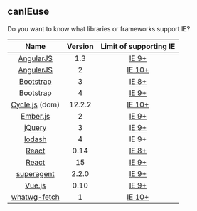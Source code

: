 ## canIEuse

Do you want to know what libraries or frameworks support IE?

| Name | Version | Limit of supporting IE |
|:---:|:---:|:---:|
| [AngularJS](https://angularjs.org/) | 1.3 | [IE 9+](https://docs.angularjs.org/guide/ie) |
| [AngularJS](https://angular.io/) | 2 | [IE 10+](https://saucelabs.com/u/angular2-ci) |
| [Bootstrap](http://getbootstrap.com/) | 3 | [IE 8+](http://getbootstrap.com/getting-started/#support) |
| Bootstrap | 4 | [IE 9+](http://blog.getbootstrap.com/2015/08/19/bootstrap-4-alpha/) |
| [Cycle.js](http://cycle.js.org/) (dom) | 12.2.2 | [IE 10+](https://github.com/cyclejs/cyclejs/tree/master/dom#browser-support) |
| [Ember.js](http://emberjs.com/) | 2 | [IE 9+](https://saucelabs.com/u/ember-ci) |
| [jQuery](http://jquery.com/) | 3 | [IE 9+](http://jquery.com/browser-support/) |
| [lodash](https://lodash.com/) | 4 | IE 9+ |
| [React](https://facebook.github.io/react/blog/2016/03/29/react-v0.14.8.html) | 0.14 | [IE 8+](https://facebook.github.io/react/blog/2016/01/12/discontinuing-ie8-support.html) |
| [React](https://facebook.github.io/react/) | 15 | [IE 9+](https://facebook.github.io/react/docs/working-with-the-browser.html#browser-support) |
| [superagent](https://github.com/visionmedia/superagent) | 2.2.0 | [IE 9+](https://github.com/visionmedia/superagent#supported-browsers) |
| [Vue.js](https://vuejs.org/) | 0.10 | [IE 9+](https://github.com/vuejs/vue/tree/0.10) |
| [whatwg-fetch](https://github.github.io/fetch/) | 1 | [IE 10+](https://github.com/github/fetch) |
